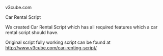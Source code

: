 v3cube.com

Car Rental Script

We created Car Rental Script which has all required features which a car rental script should have.

Original script fully working script can be found at http://www.v3cube.com/car-renting-script/
